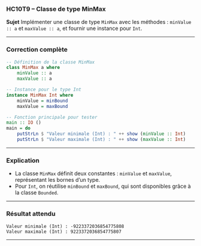 ### **HC10T9 – Classe de type MinMax**

**Sujet**
Implémenter une classe de type `MinMax` avec les méthodes :
`minValue :: a` et `maxValue :: a`,
et fournir une instance pour `Int`.

---

###  **Correction complète**

```haskell
-- Définition de la classe MinMax
class MinMax a where
    minValue :: a
    maxValue :: a

-- Instance pour le type Int
instance MinMax Int where
    minValue = minBound
    maxValue = maxBound

-- Fonction principale pour tester
main :: IO ()
main = do
    putStrLn $ "Valeur minimale (Int) : " ++ show (minValue :: Int)
    putStrLn $ "Valeur maximale (Int) : " ++ show (maxValue :: Int)
```

---

###  **Explication**

* La classe `MinMax` définit deux constantes :
  `minValue` et `maxValue`, représentant les bornes d’un type.
* Pour `Int`, on réutilise `minBound` et `maxBound`,
  qui sont disponibles grâce à la classe `Bounded`.

---

###  **Résultat attendu**

```
Valeur minimale (Int) : -9223372036854775808
Valeur maximale (Int) : 9223372036854775807
```

---
